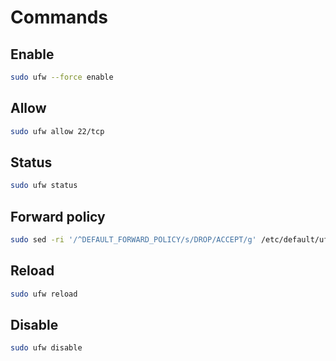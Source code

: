 # Commands

## Enable

```sh
sudo ufw --force enable
```

## Allow

```sh
sudo ufw allow 22/tcp
```

## Status

```sh
sudo ufw status
```

## Forward policy

```sh
sudo sed -ri '/^DEFAULT_FORWARD_POLICY/s/DROP/ACCEPT/g' /etc/default/ufw
```

## Reload

```sh
sudo ufw reload
```

## Disable

```sh
sudo ufw disable
```
